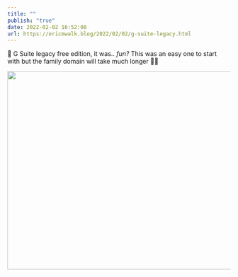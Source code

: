 ```yaml
---
title: ""
publish: "true"
date: 2022-02-02 16:52:08
url: https://ericmwalk.blog/2022/02/02/g-suite-legacy.html
---
```

👋 G Suite legacy free edition, it was.. *fun?*  This was an easy one to start with but the family domain will take much longer 🤦‍♂️


<img src="uploads/2022/ac2bfe5fb5.png" width="600" height="448" alt="" />